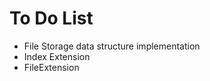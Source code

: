 <h1>
To Do List
</h1>
<div>
  <ul>
    <li>File Storage data structure implementation</li>
    <li>Index Extension</li>
    <li>FileExtension</li>
  </ul>
</div>